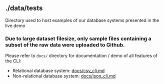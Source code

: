 ## ./data/tests 
Directory used to host examples of our database systems presented in the live demo
### Due to large dataset filesize, only sample files containing a subset of the raw data were uploaded to Github. 
Please refer to `docs/` directory for documentation / demo of all features of the CLI:
- Relational database system: [docs/csv_cli.md](../../docs/csv_cli.md)
- Non-relational database system: [docs/json_cli.md](../../docs/json_cli.md)